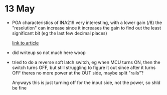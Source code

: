 # 13 May

- PGA characteristics of INA219 very interesting, with a lower gain (/8) the
  "resolution" can increase since it increases the gain to find out the least
  significant bit (eg the last few decimal places)

  [link to article](http://cdwilson.us/articles/understanding-the-INA219/)

- did writeup so not much here woop

- tried to do a reverse soft latch switch, eg when MCU turns ON, then the switch
  turns OFF, but still struggling to figure it out since after it turns OFF
  theres no more power at the OUT side, maybe split "rails"?

  Anyways this is just turning off for the input side, not the power, so shld be
  fine
